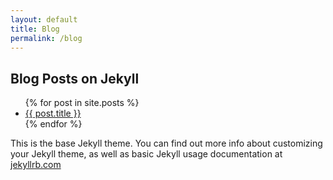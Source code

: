 ```yaml
---
layout: default
title: Blog
permalink: /blog
---
```


## Blog Posts on Jekyll

<ul>
    {% for post in site.posts %}
    <li><a href="{{ site.baseurl }}{{ post.url }}" class="post-preview">{{ post.title }}</a></li>
    {% endfor %}
</ul>

This is the base Jekyll theme. You can find out more info about customizing your Jekyll theme, as well as basic Jekyll usage documentation at [jekyllrb.com](https://jekyllrb.com/)